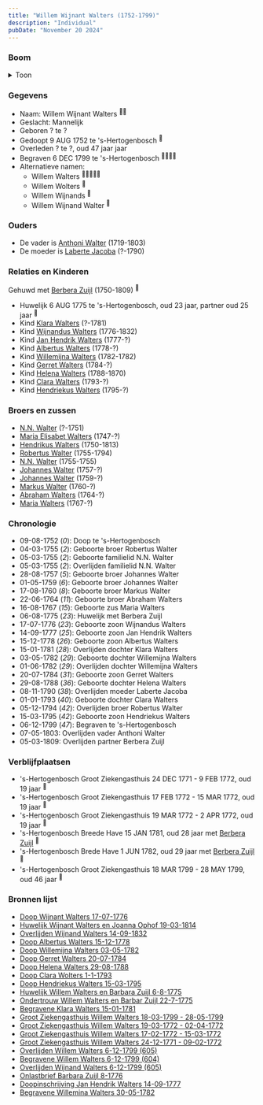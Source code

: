 ```yaml
---
title: "Willem Wijnant Walters (1752-1799)"
description: "Individual"
pubDate: "November 20 2024"
---
```


### Boom
<details><summary>Toon</summary>

![test](https://www.plantuml.com/plantuml/svg/hLPTRzem57tthxXQ7_g4bCIOX0grXGxQiQwhjdNLDasLatYGOfpA3gfGnN_VXPYF9gnpfxtXZ-jpxZdtNd9g2gwBsLGICydK0zTy2Z5F9YETprHwbijSGw6vCdWaL476MIeWoNGYHVbRJ1-AEKp5D1RQb5kc45hanVn1a9rN4ycDWIS20BrSfq9_6MV9H0bZEfqfpzJnCL2o8EGGhbTGXfGHRxgg6ESgWrikyU4tm0syypoV-W07VJfWWnw--lGh4p9TGESevl7yBiwBGegZOsZ2s_uP-A7VXfETIsOoa_AEg_GkqRanSOuyy7O87xhVm8yyYhSNQmAN77Ch10nvaiTyIo100eDUd_Rf2mHEN70ZkFhu5LcsFJWqZGj4oqT2nRb9nbiQdQD7aQQP6c40W-7D9GOqMoiw0y_pcYquaDbeNCo5bFaZKbeGgrEZOMyGotkxOIDnOtaKU6IDTfj9AQPmczqhhWehljaa7tYmiUtlBhIXUtEET5dWeaRBUjPkhrnOC-e9ZJvm-3xBxkMMYE_YWhyMZ7ak31ZMmQTb7RGT_MZP14EszOFM_TXeknGrdPcQh9vJKVkXpIPikMJZD-5p_nhJGUV_d4vNBgjy3oVQTEB4h6jXvCBfPBV1peNMOa-D1Ix0M8cb657prS0NGWh5wy3KfQQ2TLL7JXdxNYbG5BxKv6SIXsNT0kPKv33iNYtxXlw342hLcPZiiJzmjN_LCc6RlHgy73NBdgY1CoSdQ3csmyXflA1CDrVhsniIx_SApyB_DkEN8sXbJ-JluWwvWbBzIGszvJb9Rzix34Euu5oZbgu6s4c-_ZkWn4xKxOQTP0qxdPwlQVFvEWWgwqeyPPNpIZoht6VXytNB8tP8DdxWbqOgrCyD4JkfAWV8o4wIwe7DbTQUOiHsN3MYn0Xg6AnyYjMUGlgsXYe7c0SvHS_ni-it)
</details>

### Gegevens
- Naam: Willem Wijnant Walters <sup><a href="../s00163/" style="text-decoration:none" title="Huwelijk Wijnant Walters en Joanna Ophof 19-03-1814">:link:</a><a href="../s00166/" style="text-decoration:none" title="Doop Helena Walters 29-08-1788">:link:</a></sup>
- Geslacht: Mannelijk
- Geboren ? te ? 
- Gedoopt 9 AUG 1752 te 's-Hertogenbosch <sup><a href="../s00180/" style="text-decoration:none" title="Doop Willem Wijnand Walter 9-8-1752">:link:</a></sup>
- Overleden ? te ?, oud 47 jaar jaar 
- Begraven 6 DEC 1799 te 's-Hertogenbosch <sup><a href="../s00163/" style="text-decoration:none" title="Huwelijk Wijnant Walters en Joanna Ophof 19-03-1814">:link:</a><a href="../s00184/" style="text-decoration:none" title="Overlijden Willem Walters 6-12-1799 (605)">:link:</a><a href="../s00259/" style="text-decoration:none" title="Begravene Willem Walters 6-12-1799 (604)">:link:</a><a href="../s00260/" style="text-decoration:none" title="Overlijden Wijnand Walters 6-12-1799 (605)">:link:</a></sup>
- Alternatieve namen:
  - Willem Walters <sup><a href="../s00179/" style="text-decoration:none" title="Ondertrouw Willem Walters en Barbar Zuijl 22-7-1775">:link:</a><a href="../s00182/" style="text-decoration:none" title="Doop Albertus Walters 15-12-1778">:link:</a><a href="../s00165/" style="text-decoration:none" title="Doop Gerret Walters 20-07-1784">:link:</a><a href="../s00167/" style="text-decoration:none" title="Doop Hendriekus Walters 15-03-1795">:link:</a><a href="../s00178/" style="text-decoration:none" title="Huwelijk Willem Walters en Barbara Zuijl 6-8-1775">:link:</a></sup>
  - Willem Wolters <sup><a href="../s00183/" style="text-decoration:none" title="Doop Clara Wolters 1-1-1793">:link:</a></sup>
  - Willem Wijnands <sup><a href="../s00245/" style="text-decoration:none" title="Doop Willemijna Walters 03-05-1782">:link:</a></sup>
  - Willem Wijnand Walter <sup><a href="../s00180/" style="text-decoration:none" title="Doop Willem Wijnand Walter 9-8-1752">:link:</a></sup>

### Ouders
- De vader is [Anthoni Walter](../i00131/) (1719-1803)
- De moeder is [Laberte Jacoba](../i00132/) (?-1790)

### Relaties en Kinderen

Gehuwd met [Berbera Zuijl](../i00121/) (1750-1809) <sup><a href="../s00178/" style="text-decoration:none" title="Huwelijk Willem Walters en Barbara Zuijl 6-8-1775">:link:</a></sup>
- Huwelijk 6 AUG 1775 te 's-Hertogenbosch, oud 23 jaar, partner oud 25 jaar <sup><a href="../s00178/" style="text-decoration:none" title="Huwelijk Willem Walters en Barbara Zuijl 6-8-1775">:link:</a></sup>
- Kind [Klara Walters](../i00157/) (?-1781)
- Kind [Wijnandus Walters](../i00101/) (1776-1832)
- Kind [Jan Hendrik Walters](../i00160/) (1777-?)
- Kind [Albertus Walters](../i00134/) (1778-?)
- Kind [Willemijna Walters](../i00153/) (1782-1782)
- Kind [Gerret Walters](../i00122/) (1784-?)
- Kind [Helena Walters](../i00123/) (1788-1870)
- Kind [Clara Walters](../i00135/) (1793-?)
- Kind [Hendriekus Walters](../i00124/) (1795-?)

### Broers en zussen
- [N.N. Walter](../i00143/) (?-1751)
- [Maria Elisabet Walters](../i00147/) (1747-?)
- [Hendrikus Walters](../i00139/) (1750-1813)
- [Robertus Walter](../i00140/) (1755-1794)
- [N.N. Walter](../i00173/) (1755-1755)
- [Johannes Walter](../i00141/) (1757-?)
- [Johannes Walter](../i00146/) (1759-?)
- [Markus Walter](../i00144/) (1760-?)
- [Abraham Walters](../i00133/) (1764-?)
- [Maria Walters](../i00138/) (1767-?)

### Chronologie
- 09-08-1752 (<i>0</i>): Doop te 's-Hertogenbosch
- 04-03-1755 (<i>2</i>): Geboorte broer Robertus Walter
- 05-03-1755 (<i>2</i>): Geboorte familielid N.N. Walter
- 05-03-1755 (<i>2</i>): Overlijden familielid N.N. Walter
- 28-08-1757 (<i>5</i>): Geboorte broer Johannes Walter
- 01-05-1759 (<i>6</i>): Geboorte broer Johannes Walter
- 17-08-1760 (<i>8</i>): Geboorte broer Markus Walter
- 22-06-1764 (<i>11</i>): Geboorte broer Abraham Walters
- 16-08-1767 (<i>15</i>): Geboorte zus Maria Walters
- 06-08-1775 (<i>23</i>): Huwelijk met Berbera Zuijl
- 17-07-1776 (<i>23</i>): Geboorte zoon Wijnandus Walters
- 14-09-1777 (<i>25</i>): Geboorte zoon Jan Hendrik Walters
- 15-12-1778 (<i>26</i>): Geboorte zoon Albertus Walters
- 15-01-1781 (<i>28</i>): Overlijden dochter Klara Walters
- 03-05-1782 (<i>29</i>): Geboorte dochter Willemijna Walters
- 01-06-1782 (<i>29</i>): Overlijden dochter Willemijna Walters
- 20-07-1784 (<i>31</i>): Geboorte zoon Gerret Walters
- 29-08-1788 (<i>36</i>): Geboorte dochter Helena Walters
- 08-11-1790 (<i>38</i>): Overlijden moeder Laberte Jacoba
- 01-01-1793 (<i>40</i>): Geboorte dochter Clara Walters
- 05-12-1794 (<i>42</i>): Overlijden broer Robertus Walter
- 15-03-1795 (<i>42</i>): Geboorte zoon Hendriekus Walters
- 06-12-1799 (<i>47</i>): Begraven te 's-Hertogenbosch
- 07-05-1803: Overlijden vader Anthoni Walter
- 05-03-1809: Overlijden partner Berbera Zuijl

### Verblijfplaatsen
- 's-Hertogenbosch Groot Ziekengasthuis 24 DEC 1771 - 9 FEB 1772, oud 19 jaar  <sup><a href="../s00252/" style="text-decoration:none" title="Groot Ziekengasthuis Willem Walters 24-12-1771 - 09-02-1772">:link:</a></sup>
- 's-Hertogenbosch Groot Ziekengasthuis 17 FEB 1772 - 15 MAR 1772, oud 19 jaar  <sup><a href="../s00253/" style="text-decoration:none" title="Groot Ziekengasthuis Willem Walters 17-02-1772 - 15-03-1772">:link:</a></sup>
- 's-Hertogenbosch Groot Ziekengasthuis 19 MAR 1772 - 2 APR 1772, oud 19 jaar  <sup><a href="../s00254/" style="text-decoration:none" title="Groot Ziekengasthuis Willem Walters 19-03-1772 - 02-04-1772">:link:</a></sup>
- 's-Hertogenbosch Breede Have 15 JAN 1781, oud 28 jaar met [Berbera Zuijl](../i00121/) <sup><a href="../s00257/" style="text-decoration:none" title="Begravene Klara Walters 15-01-1781">:link:</a></sup>
- 's-Hertogenbosch Brede Have 1 JUN 1782, oud 29 jaar met [Berbera Zuijl](../i00121/) <sup><a href="../s00255/" style="text-decoration:none" title="Begravene Willemijna Walters 01-06-1782">:link:</a></sup>
- 's-Hertogenbosch Groot Ziekengasthuis 18 MAR 1799 - 28 MAY 1799, oud 46 jaar  <sup><a href="../s00258/" style="text-decoration:none" title="Groot Ziekengasthuis Willem Walters 18-03-1799 - 28-05-1799">:link:</a></sup>

### Bronnen lijst
- [Doop Wijnant Walters 17-07-1776](../s00164/)
- [Huwelijk Wijnant Walters en Joanna Ophof 19-03-1814](../s00163/)
- [Overlijden Wijnand Walters 14-09-1832](../s00175/)
- [Doop Albertus Walters 15-12-1778](../s00182/)
- [Doop Willemijna Walters 03-05-1782](../s00245/)
- [Doop Gerret Walters 20-07-1784](../s00165/)
- [Doop Helena Walters 29-08-1788](../s00166/)
- [Doop Clara Wolters 1-1-1793](../s00183/)
- [Doop Hendriekus Walters 15-03-1795](../s00167/)
- [Huwelijk Willem Walters en Barbara Zuijl 6-8-1775](../s00178/)
- [Ondertrouw Willem Walters en Barbar Zuijl 22-7-1775](../s00179/)
- [Begravene Klara Walters 15-01-1781](../s00257/)
- [Groot Ziekengasthuis Willem Walters 18-03-1799 - 28-05-1799](../s00258/)
- [Groot Ziekengasthuis Willem Walters 19-03-1772 - 02-04-1772](../s00254/)
- [Groot Ziekengasthuis Willem Walters 17-02-1772 - 15-03-1772](../s00253/)
- [Groot Ziekengasthuis Willem Walters 24-12-1771 - 09-02-1772](../s00252/)
- [Overlijden Willem Walters 6-12-1799 (605)](../s00184/)
- [Begravene Willem Walters 6-12-1799 (604)](../s00259/)
- [Overlijden Wijnand Walters 6-12-1799 (605)](../s00260/)
- [Onlastbrief Barbara Zuijl 8-1776](../s00185/)
- [Doopinschrijving Jan Hendrik Walters 14-09-1777 ](../s00265/)
- [Begravene  Willemina Walters 30-05-1782](../s00291/)